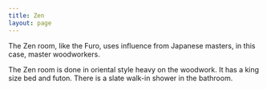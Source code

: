 ```yaml
---
title: Zen
layout: page
---
```


The Zen room, like the Furo, uses influence from Japanese masters, in this case, master woodworkers.

The Zen room is done in oriental style heavy on the woodwork. It has a king size bed and futon. There is a slate walk-in shower in the bathroom.
